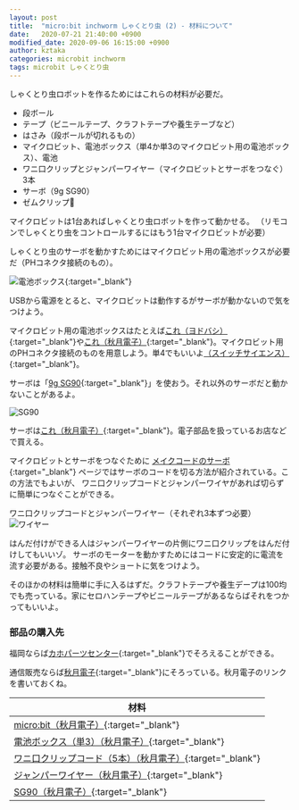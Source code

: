 ```yaml
---
layout: post
title:  "micro:bit inchworm しゃくとり虫 (2) - 材料について"
date:   2020-07-21 21:40:00 +0900
modified_date: 2020-09-06 16:15:00 +0900
author: kztaka
categories: microbit inchworm
tags: microbit しゃくとり虫
---
```

しゃくとり虫ロボットを作るためにはこれらの材料が必要だ。

* 段ボール
* テープ（ビニールテープ、クラフトテープや養生テーブなど）
* はさみ（段ボールが切れるもの）
* マイクロビット、電池ボックス（単4か単3のマイクロビット用の電池ボックス）、電池
* ワニ口クリップとジャンパーワイヤー（マイクロビットとサーボをつなぐ） 3本
* サーボ（9g SG90）
* ゼムクリップ📎

マイクロビットは1台あればしゃくとり虫ロボットを作って動かせる。
（リモコンでしゃくとり虫をコントロールするにはもう1台マイクロビットが必要）

しゃくとり虫のサーボを動かすためにはマイクロビット用の電池ボックスが必要だ（PHコネクタ接続のもの）。

![電池ボックス](/blog/images/2020/0721-img001.png){:target="_blank"} 

USBから電源をとると、マイクロビットは動作するがサーボが動かないので気をつけよう。

マイクロビット用の電池ボックスはたとえば[これ（ヨドバシ）](https://www.yodobashi.com/product/100000001003834677/){:target="_blank"}や[これ（秋月電子）](http://akizukidenshi.com/catalog/g/gP-12665/){:target="_blank"}。マイクロビット用のPHコネクタ接続のものを用意しよう。単4でもいいよ[（スイッチサイエンス）](https://www.switch-science.com/catalog/3496/){:target="_blank"}。

サーボは「[9g SG90](http://akizukidenshi.com/catalog/g/gM-08761/){:target="_blank"}」を使おう。それ以外のサーボだと動かないことがあるよ。

![SG90](/blog/images/2020/0721-img002.png)

サーボは[これ（秋月電子）](http://akizukidenshi.com/catalog/g/gM-08761/){:target="_blank"}。電子部品を扱っているお店などで買える。

マイクロビットとサーボをつなぐために [メイクコードのサーボ](https://makecode.microbit.org/device/servo){:target="_blank"} ページではサーボのコードを切る方法が紹介されている。この方法でもよいが、
ワニ口クリップコードとジャンパーワイヤがあれば切らずに簡単につなぐことができる。

ワニ口クリップコードとジャンパーワイヤー（それぞれ3本ずつ必要）  
![ワイヤー](/blog/images/2020/0721-img003.png)

はんだ付けができる人はジャンパーワイヤーの片側にワニ口クリップをはんだ付けしてもいいゾ。
サーボのモーターを動かすためにはコードに安定的に電流を流す必要がある。接触不良やショートに気をつけよう。

そのほかの材料は簡単に手に入るはずだ。クラフトテープや養生デープは100均でも売っている。家にセロハンテープやビニールテープがあるならばそれをつかってもいいよ。

### 部品の購入先
福岡ならば[カホパーツセンター](http://www.kahoparts.co.jp){:target="_blank"}でそろえることができる。

通信販売ならば[秋月電子](https://akizukidenshi.com/catalog/top.aspx){:target="_blank"}にそろっている。秋月電子のリンクを書いておくね。

|材料|
|----|
|[micro:bit（秋月電子）](https://akizukidenshi.com/catalog/g/gM-12513/){:target="_blank"} |
|[電池ボックス（単3）（秋月電子）](http://akizukidenshi.com/catalog/g/gP-12665/){:target="_blank"} |
|[ワニ口クリップコード（5本）（秋月電子）](http://akizukidenshi.com/catalog/g/gC-04353/){:target="_blank"} |
|[ジャンパーワイヤー（秋月電子）](http://akizukidenshi.com/catalog/g/gC-05371/){:target="_blank"} |
|[SG90（秋月電子）](http://akizukidenshi.com/catalog/g/gM-08761/){:target="_blank"} |
